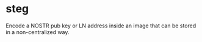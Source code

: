# steg

Encode a NOSTR pub key or LN address inside an image that can be stored in a non-centralized way.
